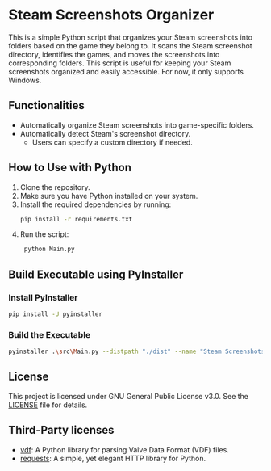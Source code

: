 # Steam Screenshots Organizer

This is a simple Python script that organizes your Steam screenshots into folders based on the game they belong to. It
scans the Steam screenshot directory, identifies the games, and moves the screenshots into corresponding folders. This
script is useful for keeping your Steam screenshots organized and easily accessible. For now, it only supports Windows.

## Functionalities

- Automatically organize Steam screenshots into game-specific folders.
- Automatically detect Steam's screenshot directory.
    - Users can specify a custom directory if needed.

## How to Use with Python

1. Clone the repository.
2. Make sure you have Python installed on your system.
3. Install the required dependencies by running:
   ```bash
   pip install -r requirements.txt
   ```
4. Run the script:
   ```bash
    python Main.py
    ```

## Build Executable using PyInstaller

### Install PyInstaller

```bash
pip install -U pyinstaller
```

### Build the Executable

```bash
pyinstaller .\src\Main.py --distpath "./dist" --name "Steam Screenshots Organizer" --workpath "./build" --specpath "./"
```

## License

This project is licensed under GNU General Public License v3.0. See the [LICENSE](COPYING) file for details.

## Third-Party licenses

- [vdf](third_party_licenses/vdf/LICENSE): A Python library for parsing Valve Data Format (VDF) files.
- [requests](third_party_licenses/requests/LICENSE): A simple, yet elegant HTTP library for Python.